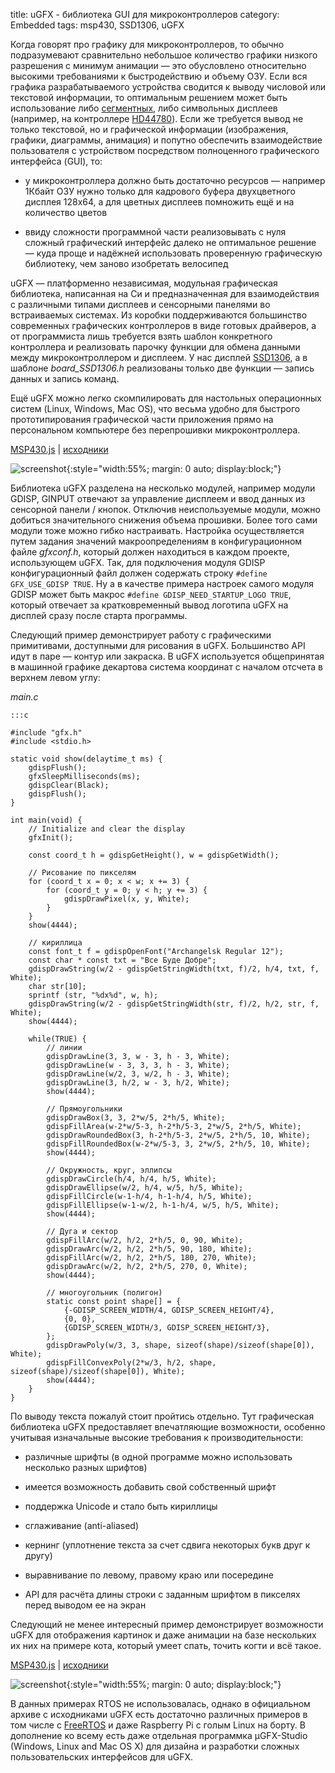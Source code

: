 title: uGFX - библиотека GUI для микроконтроллеров
category: Embedded 
tags: msp430, SSD1306, uGFX

Когда говорят про графику для микроконтроллеров, то обычно подразумевают сравнительно небольшое количество графики низкого разрешения с минимум анимации — это обусловлено относительно высокими требованиями к быстродействию и объему ОЗУ. Если вся графика разрабатываемого устройства сводится к выводу числовой или текстовой информации, то оптимальным решением может быть использование либо [сегментных]({filename}../picsim/2017-01-16-seven-segment-interrupts/2017-01-16-seven-segment-interrupts.md), либо символьных дисплеев (например, на контроллере [HD44780]({filename}../picsim/2017-01-27-hd44780/2017-01-27-hd44780.md)). Если же требуется вывод не только текстовой, но и графической информации (изображения, графики, диаграммы, анимация) и попутно обеспечить взаимодействие пользователя с устройством посредством полноценного графического интерфейса (GUI), то:

 - у микроконтроллера должно быть достаточно ресурсов — например 1Кбайт ОЗУ нужно только для кадрового буфера двухцветного дисплея 128x64, а для цветных дисплеев помножить ещё и на количество цветов

 - ввиду сложности программной части реализовывать с нуля сложный графический интерфейс далеко не оптимальное решение — куда проще и надёжней использовать проверенную графическую библиотеку, чем заново изобретать велосипед

uGFX — платформенно независимая, модульная графическая библиотека, написанная на Си и предназначенная для взаимодействия с различными типами дисплеев и сенсорными панелями во встраиваемых системах. Из коробки поддерживаются большинство современных графических контроллеров в виде готовых драйверов, а от программиста лишь требуется взять шаблон конкретного контроллера и реализовать парочку функции для обмена данными между микроконтроллером и дисплеем. У нас дисплей [SSD1306]({filename}../2017-04-25-msp430-SSD1306/2017-04-25-msp430-SSD1306.md), а в шаблоне *board_SSD1306.h* реализованы только две функции — запись данных и запись команд.

Ещё uGFX можно легко скомпилировать для настольных операционных систем (Linux, Windows, Mac OS), что весьма удобно для быстрого прототипирования графической части приложения прямо на персональном компьютере без перепрошивки микроконтроллера.

[MSP430.js](http://mazko.github.io/MSP430.js/a3b85b45081d40a4fdbf2a95af723b1c) | [исходники]({attach}ugfx.draw.msp430.js.zip)

[comment]: <> (byzanz-record --x=313 --y=131 -w 803 --delay 3 -d 55 ui.flv)
[comment]: <> (rm -rf frames/* && ffmpeg -i ui.flv -pix_fmt rgb24 -r 10 "frames/frame-%05d.png")
[comment]: <> (convert -monitor -limit memory 1024MiB -limit map 2048MiB -layers Optimize -layers removeDups -delay 10 -loop 0 "frames/*.png" ui.gif)

![screenshot]({attach}ui.gif){:style="width:55%; margin: 0 auto; display:block;"}

Библиотека uGFX разделена на несколько модулей, например модули GDISP, GINPUT отвечают за управление дисплеем и ввод данных из сенсорной панели / кнопок. Отключив неиспользуемые модули, можно добиться значительного снижения объема прошивки. Более того сами модули тоже можно гибко настраивать. Настройка осуществляется путем задания значений макроопределениям в конфигурационном файле *gfxconf.h*, который должен находиться в каждом проекте, использующем uGFX. Так, для подключения модуля GDISP конфигурационный файл должен содержать строку `#define GFX_USE_GDISP TRUE`. Ну а в качестве примера настроек самого модуля GDISP может быть макрос `#define GDISP_NEED_STARTUP_LOGO TRUE`, который отвечает за кратковременный вывод логотипа uGFX на дисплей сразу после старта программы.

Следующий пример демонстрирует работу с графическими примитивами, доступными для рисования в uGFX. Большинство API идут в паре — контур или закраска. В uGFX используется общепринятая в машинной графике декартова система координат с началом отсчета в верхнем левом углу:

*main.c*

    :::c

    #include "gfx.h"
    #include <stdio.h>

    static void show(delaytime_t ms) {
        gdispFlush();
        gfxSleepMilliseconds(ms);
        gdispClear(Black);
        gdispFlush();
    }

    int main(void) {
        // Initialize and clear the display
        gfxInit();

        const coord_t h = gdispGetHeight(), w = gdispGetWidth();

        // Рисование по пикселям
        for (coord_t x = 0; x < w; x += 3) {
            for (coord_t y = 0; y < h; y += 3) {
                gdispDrawPixel(x, y, White);
            }
        }
        show(4444);

        // кириллица
        const font_t f = gdispOpenFont("Archangelsk Regular 12");
        const char * const txt = "Все Буде Добре";
        gdispDrawString(w/2 - gdispGetStringWidth(txt, f)/2, h/4, txt, f, White);
        char str[10];
        sprintf (str, "%dx%d", w, h);
        gdispDrawString(w/2 - gdispGetStringWidth(str, f)/2, h/2, str, f, White);
        show(4444);

        while(TRUE) {
            // линии
            gdispDrawLine(3, 3, w - 3, h - 3, White);
            gdispDrawLine(w - 3, 3, 3, h - 3, White);
            gdispDrawLine(w/2, 3, w/2, h - 3, White);
            gdispDrawLine(3, h/2, w - 3, h/2, White);
            show(4444);

            // Прямоугольники
            gdispDrawBox(3, 3, 2*w/5, 2*h/5, White);
            gdispFillArea(w-2*w/5-3, h-2*h/5-3, 2*w/5, 2*h/5, White);
            gdispDrawRoundedBox(3, h-2*h/5-3, 2*w/5, 2*h/5, 10, White);
            gdispFillRoundedBox(w-2*w/5-3, 3, 2*w/5, 2*h/5, 10, White);
            show(4444);

            // Окружность, круг, эллипсы
            gdispDrawCircle(h/4, h/4, h/5, White);
            gdispDrawEllipse(w/2, h/4, w/5, h/5, White);
            gdispFillCircle(w-1-h/4, h-1-h/4, h/5, White);
            gdispFillEllipse(w-1-w/2, h-1-h/4, w/5, h/5, White);
            show(4444);

            // Дуга и сектор
            gdispFillArc(w/2, h/2, 2*h/5, 0, 90, White);
            gdispDrawArc(w/2, h/2, 2*h/5, 90, 180, White);
            gdispFillArc(w/2, h/2, 2*h/5, 180, 270, White);
            gdispDrawArc(w/2, h/2, 2*h/5, 270, 0, White);
            show(4444);

            // многоугольник (полигон)
            static const point shape[] = {
                {-GDISP_SCREEN_WIDTH/4, GDISP_SCREEN_HEIGHT/4},
                {0, 0},
                {GDISP_SCREEN_WIDTH/3, GDISP_SCREEN_HEIGHT/3},
            };
            gdispDrawPoly(w/3, 3, shape, sizeof(shape)/sizeof(shape[0]), White);
            gdispFillConvexPoly(2*w/3, h/2, shape, sizeof(shape)/sizeof(shape[0]), White);
            show(4444);
        }   
    }

По выводу текста пожалуй стоит пройтись отдельно. Тут графическая библиотека uGFX предоставляет впечатляющие возможности, особенно учитывая изначальные высокие требования к производительности:

 - различные шрифты (в одной программе можно использовать несколько разных шрифтов)

 - имеется возможность добавить свой собственный шрифт

 - поддержка Unicode и стало быть кириллицы

 - сглаживание (anti-aliased)

 - кернинг (уплотнение текста за счет сдвига некоторых букв друг к другу)

 - выравнивание по левому, правому краю или посередине

 - API для расчёта длины строки с заданным шрифтом в пикселях перед выводом ее на экран 

Следующий не менее интересный пример демонстрирует возможности uGFX для отображения картинок и даже анимации на базе нескольких их них на примере кота, который умеет спать, точить когти и всё такое.

[MSP430.js](http://mazko.github.io/MSP430.js/48d80b182518a31aecac3beb4cef52a6) | [исходники]({attach}ugfx.cat.msp430.js.zip)

![screenshot]({attach}ui-cat.gif){:style="width:55%; margin: 0 auto; display:block;"}

В данных примерах RTOS не использовалась, однако в официальном архиве с исходниками uGFX есть достаточно различных примеров в том числе с [FreeRTOS]({filename}../freertos/2017-04-26-intro/2017-04-26-intro.md) и даже Raspberry Pi с голым Linux на борту. В дополнение ко всему есть даже отдельная программка µGFX-Studio (Windows, Linux and Mac OS X) для дизайна и разработки сложных пользовательских интерфейсов для uGFX.